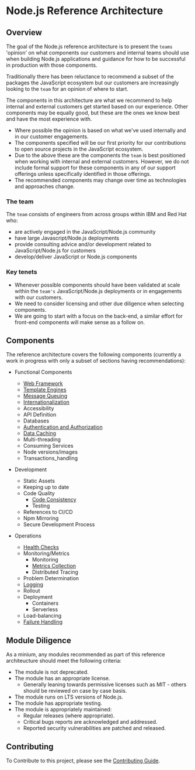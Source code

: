 # Node.js Reference Architecture

## Overview

The goal of the Node.js reference architecture is to present
the `teams` 'opinion' on what components our customers
and internal teams should use when building Node.js applications
and guidance for how to be successful in production with those components.

Traditionally there has been reluctance to recommend a subset
of the packages the JavaScript ecosystem but our customers are increasingly
looking to the `team` for an opinion of where to start.

The components in this architecture are what we recommend to help internal
and external customers get started based on our experience. Other components may be equally
good, but these are the ones we know best and have the most experience with.
* Where possible the opinion is based on what we've used internally and in our customer engagements.
* The components specified will be our first priority for our contributions to open source projects in the JavaScript ecosystem.
* Due to the above these are the components the `team` is best positioned when working with internal and external customers.
  However, we do not include formal support for these components in any of our support offerings unless specifically identified
  in those offerings.
* The recommended components may change over time as technologies and approaches change.

### The team

The `team` consists of engineers from across groups within IBM and Red Hat who:

* are actively engaged in the JavaScript/Node.js community
* have large Javascript/Node.js deployments
* provide consulting advice and/or development related to JavaScript/Node.js for customers
* develop/deliver JavaScript or Node.js components

### Key tenets

* Whenever possible components should have been validated at scale within the `team's`
  JavaScript/Node.js deployments or in engagements with our customers.
* We need to consider licensing and other due diligence when selecting components.
* We are going to start with a focus on the back-end, a similar effort for front-end
  components will make sense as a follow on.

## Components

The reference architecture covers the following components (currently a work in progress
with only a subset of sections having recommendations):

* Functional Components
  * [Web Framework](./docs/functional-components/webframework.md)
  * [Template Engines](./docs/functional-components/template-engines.md)
  * [Message Queuing](./docs/functional-components/message-queuing.md)
  * [Internationalization](./docs/functional-components/internationalization.md)
  * Accessibility
  * API Definition
  * Databases
  * [Authentication and Authorization](./docs/functional-components/auth.md)
  * [Data Caching](./docs/functional-components/data-caching.md)
  * Multi-threading
  * Consuming Services
  * Node versions/images
  * Transactions_handling

* Development
  * Static Assets
  * Keeping up to date
  * Code Quality
    * [Code Consistency](./docs/development/code-consistency.md)
    * Testing
  * References to CI/CD
  * Npm Mirroring
  * Secure Development Process

* Operations
  * [Health Checks](./docs/operations/healthchecks.md)
  * Monitoring/Metrics
    * Monitoring
    * [Metrics Collection](./docs/operations/metrics.md)
    * Distributed Tracing
  * Problem Determination
  * [Logging](./docs/operations/logging.md)
  * Rollout
  * Deployment
    * Containers
    * Serverless
  * Load-balancing
  * [Failure Handling](./docs/operations/failurehandling.md)

## Module Diligence

As a minium, any modules recommended as part of this reference architeucture should meet the following criteria:

* The module is not deprecated.
* The module has an appropriate license.
  * Generally leaning towards permissive licenses such as MIT - others should be reviewed on case by case basis.
* The module runs on LTS versions of Node.js.
* The module has appropriate testing.
* The module is appropriately maintained:
  * Regular releases (where appropriate).
  * Critical bugs reports are acknowledged and addressed.
  * Reported security vulnerabilities are patched and released.

## Contributing

To Contribute to this project, please see the [Contributing Guide](./CONTRIBUTING.md).
